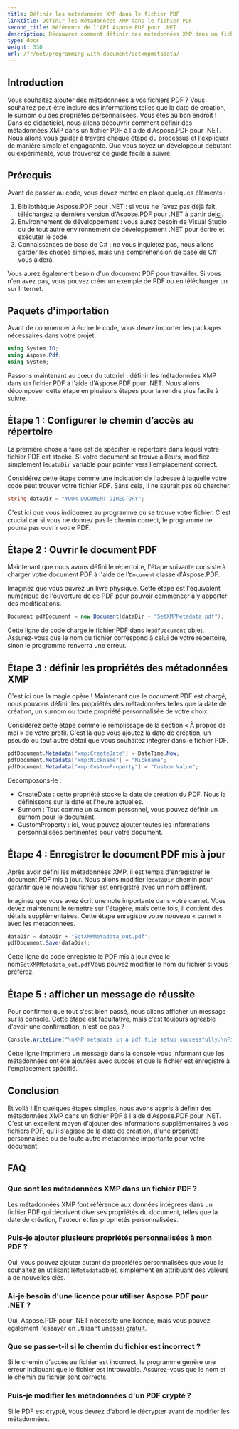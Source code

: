 ```yaml
---
title: Définir les métadonnées XMP dans le fichier PDF
linktitle: Définir les métadonnées XMP dans le fichier PDF
second_title: Référence de l'API Aspose.PDF pour .NET
description: Découvrez comment définir des métadonnées XMP dans un fichier PDF à l'aide d'Aspose.PDF pour .NET. Ce guide étape par étape vous guide tout au long du processus, de la configuration à l'enregistrement du document.
type: docs
weight: 330
url: /fr/net/programming-with-document/setxmpmetadata/
---
```

## Introduction

Vous souhaitez ajouter des métadonnées à vos fichiers PDF ? Vous souhaitez peut-être inclure des informations telles que la date de création, le surnom ou des propriétés personnalisées. Vous êtes au bon endroit ! Dans ce didacticiel, nous allons découvrir comment définir des métadonnées XMP dans un fichier PDF à l'aide d'Aspose.PDF pour .NET. Nous allons vous guider à travers chaque étape du processus et l'expliquer de manière simple et engageante. Que vous soyez un développeur débutant ou expérimenté, vous trouverez ce guide facile à suivre.

## Prérequis

Avant de passer au code, vous devez mettre en place quelques éléments :

1.  Bibliothèque Aspose.PDF pour .NET : si vous ne l'avez pas déjà fait, téléchargez la dernière version d'Aspose.PDF pour .NET à partir de[ici](https://releases.aspose.com/pdf/net/).
2. Environnement de développement : vous aurez besoin de Visual Studio ou de tout autre environnement de développement .NET pour écrire et exécuter le code.
3. Connaissances de base de C# : ne vous inquiétez pas, nous allons garder les choses simples, mais une compréhension de base de C# vous aidera.

Vous aurez également besoin d'un document PDF pour travailler. Si vous n'en avez pas, vous pouvez créer un exemple de PDF ou en télécharger un sur Internet.

## Paquets d'importation

Avant de commencer à écrire le code, vous devez importer les packages nécessaires dans votre projet.

```csharp
using System.IO;
using Aspose.Pdf;
using System;
```

Passons maintenant au cœur du tutoriel : définir les métadonnées XMP dans un fichier PDF à l'aide d'Aspose.PDF pour .NET. Nous allons décomposer cette étape en plusieurs étapes pour la rendre plus facile à suivre.

## Étape 1 : Configurer le chemin d’accès au répertoire

 La première chose à faire est de spécifier le répertoire dans lequel votre fichier PDF est stocké. Si votre document se trouve ailleurs, modifiez simplement le`dataDir` variable pour pointer vers l'emplacement correct.

Considérez cette étape comme une indication de l'adresse à laquelle votre code peut trouver votre fichier PDF. Sans cela, il ne saurait pas où chercher.

```csharp
string dataDir = "YOUR DOCUMENT DIRECTORY";
```

C'est ici que vous indiquerez au programme où se trouve votre fichier. C'est crucial car si vous ne donnez pas le chemin correct, le programme ne pourra pas ouvrir votre PDF.

## Étape 2 : Ouvrir le document PDF

 Maintenant que nous avons défini le répertoire, l'étape suivante consiste à charger votre document PDF à l'aide de l'`Document` classe d'Aspose.PDF.

Imaginez que vous ouvrez un livre physique. Cette étape est l'équivalent numérique de l'ouverture de ce PDF pour pouvoir commencer à y apporter des modifications.

```csharp
Document pdfDocument = new Document(dataDir + "SetXMPMetadata.pdf");
```

 Cette ligne de code charge le fichier PDF dans le`pdfDocument` objet. Assurez-vous que le nom du fichier correspond à celui de votre répertoire, sinon le programme renverra une erreur.

## Étape 3 : définir les propriétés des métadonnées XMP

C'est ici que la magie opère ! Maintenant que le document PDF est chargé, nous pouvons définir les propriétés des métadonnées telles que la date de création, un surnom ou toute propriété personnalisée de votre choix.

Considérez cette étape comme le remplissage de la section « À propos de moi » de votre profil. C'est là que vous ajoutez la date de création, un pseudo ou tout autre détail que vous souhaitez intégrer dans le fichier PDF.

```csharp
pdfDocument.Metadata["xmp:CreateDate"] = DateTime.Now;
pdfDocument.Metadata["xmp:Nickname"] = "Nickname";
pdfDocument.Metadata["xmp:CustomProperty"] = "Custom Value";
```

Décomposons-le :
- CreateDate : cette propriété stocke la date de création du PDF. Nous la définissons sur la date et l'heure actuelles.
- Surnom : Tout comme un surnom personnel, vous pouvez définir un surnom pour le document.
- CustomProperty : ici, vous pouvez ajouter toutes les informations personnalisées pertinentes pour votre document.

## Étape 4 : Enregistrer le document PDF mis à jour

 Après avoir défini les métadonnées XMP, il est temps d'enregistrer le document PDF mis à jour. Nous allons modifier le`dataDir` chemin pour garantir que le nouveau fichier est enregistré avec un nom différent.

Imaginez que vous avez écrit une note importante dans votre carnet. Vous devez maintenant le remettre sur l'étagère, mais cette fois, il contient des détails supplémentaires. Cette étape enregistre votre nouveau « carnet » avec les métadonnées.

```csharp
dataDir = dataDir + "SetXMPMetadata_out.pdf";
pdfDocument.Save(dataDir);
```

 Cette ligne de code enregistre le PDF mis à jour avec le nom`SetXMPMetadata_out.pdf`Vous pouvez modifier le nom du fichier si vous préférez.

## Étape 5 : afficher un message de réussite

Pour confirmer que tout s'est bien passé, nous allons afficher un message sur la console. Cette étape est facultative, mais c'est toujours agréable d'avoir une confirmation, n'est-ce pas ?

```csharp
Console.WriteLine("\nXMP metadata in a pdf file setup successfully.\nFile saved at " + dataDir);
```

Cette ligne imprimera un message dans la console vous informant que les métadonnées ont été ajoutées avec succès et que le fichier est enregistré à l'emplacement spécifié.

## Conclusion

Et voilà ! En quelques étapes simples, nous avons appris à définir des métadonnées XMP dans un fichier PDF à l'aide d'Aspose.PDF pour .NET. C'est un excellent moyen d'ajouter des informations supplémentaires à vos fichiers PDF, qu'il s'agisse de la date de création, d'une propriété personnalisée ou de toute autre métadonnée importante pour votre document.


## FAQ

### Que sont les métadonnées XMP dans un fichier PDF ?  
Les métadonnées XMP font référence aux données intégrées dans un fichier PDF qui décrivent diverses propriétés du document, telles que la date de création, l'auteur et les propriétés personnalisées.

### Puis-je ajouter plusieurs propriétés personnalisées à mon PDF ?  
 Oui, vous pouvez ajouter autant de propriétés personnalisées que vous le souhaitez en utilisant le`Metadata`objet, simplement en attribuant des valeurs à de nouvelles clés.

### Ai-je besoin d'une licence pour utiliser Aspose.PDF pour .NET ?  
 Oui, Aspose.PDF pour .NET nécessite une licence, mais vous pouvez également l'essayer en utilisant un[essai gratuit](https://releases.aspose.com/).

### Que se passe-t-il si le chemin du fichier est incorrect ?  
Si le chemin d'accès au fichier est incorrect, le programme génère une erreur indiquant que le fichier est introuvable. Assurez-vous que le nom et le chemin du fichier sont corrects.

### Puis-je modifier les métadonnées d'un PDF crypté ?  
Si le PDF est crypté, vous devrez d'abord le décrypter avant de modifier les métadonnées.